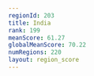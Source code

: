 ```yaml
---
regionId: 203
title: India
rank: 199
meanScore: 61.27
globalMeanScore: 70.22
numRegions: 220
layout: region_score
---
```

